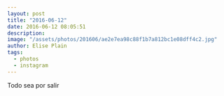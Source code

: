 ```yaml
---
layout: post
title: "2016-06-12"
date: 2016-06-12 08:05:51
description: 
image: "/assets/photos/201606/ae2e7ea98c88f1b7a812bc1e08dff4c2.jpg"
author: Elise Plain
tags: 
  - photos
  - instagram
---
```


Todo sea por salir
<p></p>
